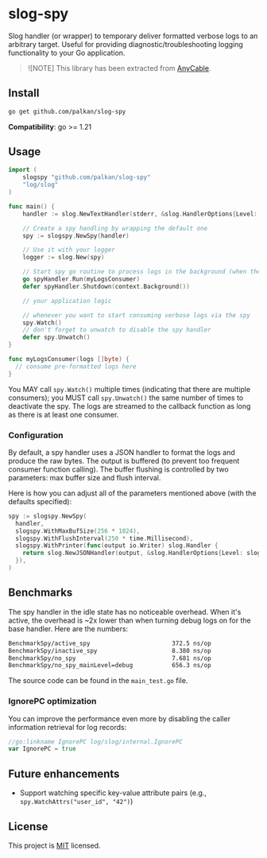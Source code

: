 # slog-spy

Slog handler (or wrapper) to temporary deliver formatted verbose logs to an arbitrary target. Useful for providing diagnostic/troubleshooting logging functionality to your Go application.

> ![NOTE]
> This library has been extracted from [AnyCable](https://github.com/anycable/anycable-go).

## Install

```sh
go get github.com/palkan/slog-spy
```

**Compatibility**: go >= 1.21

## Usage

```go
import (
    slogspy "github.com/palkan/slog-spy"
    "log/slog"
)

func main() {
    handler := slog.NewTextHandler(stderr, &slog.HandlerOptions{Level: slog.LevelInfo})

    // Create a spy handling by wrapping the default one
    spy := slogspy.NewSpy(handler)

    // Use it with your logger
    logger := slog.New(spy)

    // Start spy go routine to process logs in the background (when they're requested)
    go spyHandler.Run(myLogsConsumer)
    defer spyHandler.Shutdown(context.Background())

    // your application logic

    // whenever you want to start consuming verbose logs via the spy
    spy.Watch()
    // don't forget to unwatch to disable the spy handler
    defer spy.Unwatch()
}

func myLogsConsumer(logs []byte) {
  // consume pre-formatted logs here
}
```

You MAY call `spy.Watch()` multiple times (indicating that there are multiple consumers); you MUST call `spy.Unwatch()` the same number of times to deactivate the spy. The logs are streamed to the callback function as long as there is at least one consumer.

### Configuration

By default, a spy handler uses a JSON handler to format the logs and produce the raw bytes. The output is buffered (to prevent too frequent consumer function calling). The buffer flushing is controlled by two parameters: max buffer size and flush interval.

Here is how you can adjust all of the parameters mentioned above (with the defaults specified):

```go
spy := slogspy.NewSpy(
  handler,
  slogspy.WithMaxBufSize(256 * 1024),
  slogspy.WithFlushInterval(250 * time.Millisecond),
  slogspy.WithPrinter(func(output io.Writer) slog.Handler {
    return slog.NewJSONHandler(output, &slog.HandlerOptions{Level: slog.LevelDebug})
  }),
)
```

## Benchmarks

The spy handler in the idle state has no noticeable overhead. When it's active, the overhead is ~2x lower than when turning debug logs on for the base handler. Here are the numbers:

```sh
BenchmarkSpy/active_spy                       372.5 ns/op
BenchmarkSpy/inactive_spy                     8.380 ns/op
BenchmarkSpy/no_spy                           7.681 ns/op
BenchmarkSpy/no_spy_mainLevel=debug           656.3 ns/op
```

The source code can be found in the `main_test.go` file.

### IgnorePC optimization

You can improve the performance even more by disabling the caller information retrieval for log records:

```go
//go:linkname IgnorePC log/slog/internal.IgnorePC
var IgnorePC = true
```

## Future enhancements

- Support watching specific key-value attribute pairs (e.g., `spy.WatchAttrs("user_id", "42")`)

## License

This project is [MIT](./MIT-LICENSE) licensed.
